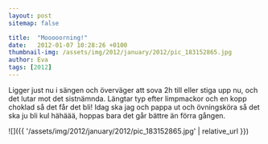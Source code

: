 ```yaml
---
layout: post
sitemap: false

title:  "Mooooorning!"
date:   2012-01-07 10:28:26 +0100
thumbnail-img: /assets/img/2012/january/2012/pic_183152865.jpg
author: Eva
tags: [2012]
---
```


Ligger just nu i sängen och överväger att sova 2h till eller stiga upp nu, och det lutar mot det sistnämnda. Längtar typ efter limpmackor och en kopp choklad så det får det bli! Idag ska jag och pappa ut och övningsköra så det ska ju bli kul hähäää, hoppas bara det går bättre än förra gången.

![]({{ '/assets/img/2012/january/2012/pic_183152865.jpg'  | relative_url }})

